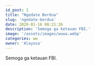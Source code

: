 ```yaml
---
id_post: 1
title: "Ngedate Berdua"
slug: 'ngedate-berdua'
date: 2020-01-16 00:21:26
description: 'Semoga ga ketauan FBI.'
image: '/assets/images/wuwa.webp'
categories: ww
owner: 'Alayosa'
---
```


Semoga ga ketauan FBI.

